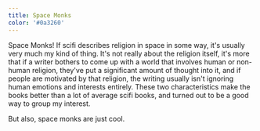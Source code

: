 ```yaml
---
title: Space Monks
color: '#0a3260'
---
```


Space Monks! If scifi describes religion in space in some way, it's usually very much my kind of thing. It's not really
about the religion itself, it's more that if a writer bothers to come up with a world that involves human or non-human
religion, they've put a significant amount of thought into it, and if people are motivated by that religion, the writing
usually isn't ignoring human emotions and interests entirely. These two characteristics make the books better than a lot
of average scifi books, and turned out to be a good way to group my interest.

But also, space monks are just cool.

